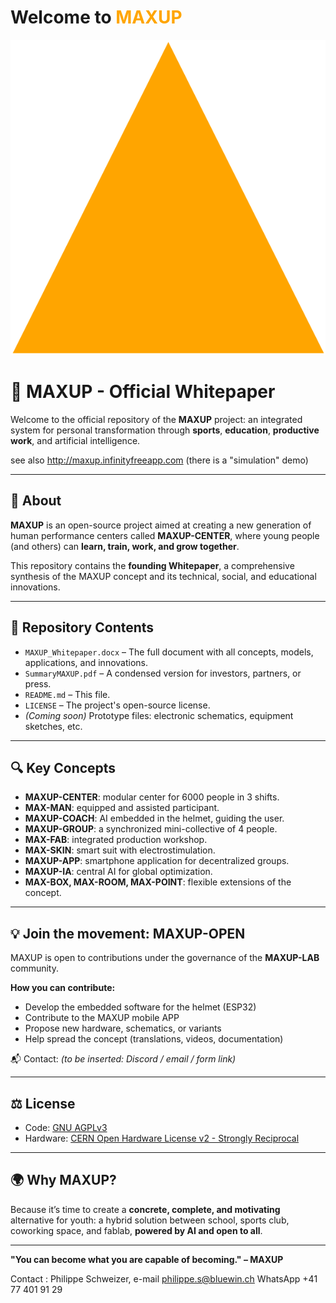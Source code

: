 
# Welcome to <span style="color:orange">MAXUP</span> 
![Logo](images/logo.png)

# 🚀 MAXUP - Official Whitepaper

Welcome to the official repository of the **MAXUP** project: an integrated system for personal transformation through **sports**, **education**, **productive work**, and artificial intelligence.

see also http://maxup.infinityfreeapp.com (there is a "simulation" demo)

---

## 📘 About

**MAXUP** is an open-source project aimed at creating a new generation of human performance centers called **MAXUP-CENTER**, where young people (and others) can **learn, train, work, and grow together**.

This repository contains the **founding Whitepaper**, a comprehensive synthesis of the MAXUP concept and its technical, social, and educational innovations.

---

## 📄 Repository Contents

- `MAXUP_Whitepaper.docx` – The full document with all concepts, models, applications, and innovations.
- `SummaryMAXUP.pdf` – A condensed version for investors, partners, or press.
- `README.md` – This file.
- `LICENSE` – The project's open-source license.
- *(Coming soon)* Prototype files: electronic schematics, equipment sketches, etc.

---

## 🔍 Key Concepts

- **MAXUP-CENTER**: modular center for 6000 people in 3 shifts.
- **MAX-MAN**: equipped and assisted participant.
- **MAXUP-COACH**: AI embedded in the helmet, guiding the user.
- **MAXUP-GROUP**: a synchronized mini-collective of 4 people.
- **MAX-FAB**: integrated production workshop.
- **MAX-SKIN**: smart suit with electrostimulation.
- **MAXUP-APP**: smartphone application for decentralized groups.
- **MAXUP-IA**: central AI for global optimization.
- **MAX-BOX, MAX-ROOM, MAX-POINT**: flexible extensions of the concept.

---

## 💡 Join the movement: MAXUP-OPEN

MAXUP is open to contributions under the governance of the **MAXUP-LAB** community.

**How you can contribute:**
- Develop the embedded software for the helmet (ESP32)
- Contribute to the MAXUP mobile APP
- Propose new hardware, schematics, or variants
- Help spread the concept (translations, videos, documentation)

📬 Contact: *(to be inserted: Discord / email / form link)*

---

## ⚖️ License

- Code: [GNU AGPLv3](https://www.gnu.org/licenses/agpl-3.0.en.html)
- Hardware: [CERN Open Hardware License v2 - Strongly Reciprocal](https://cern-ohl.web.cern.ch)

---

## 🌍 Why MAXUP?

Because it’s time to create a **concrete, complete, and motivating** alternative for youth: a hybrid solution between school, sports club, coworking space, and fablab, **powered by AI and open to all**.

---

**"You can become what you are capable of becoming." – MAXUP**

Contact : Philippe Schweizer, e-mail philippe.s@bluewin.ch WhatsApp +41 77 401 91 29